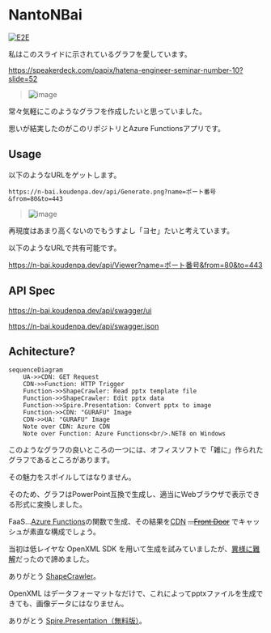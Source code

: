 # NantoNBai
[![E2E](https://github.com/7474/NantoNBai/actions/workflows/e2e.yml/badge.svg)](https://github.com/7474/NantoNBai/actions/workflows/e2e.yml)

私はこのスライドに示されているグラフを愛しています。

https://speakerdeck.com/papix/hatena-engineer-seminar-number-10?slide=52

>![image](https://github.com/7474/NantoNBai/assets/4744735/4f88a511-e351-457d-8c49-8bbb66d6be08)


常々気軽にこのようなグラフを作成したいと思っていました。

思いが結実したのがこのリポジトリとAzure Functionsアプリです。


## Usage

以下のようなURLをゲットします。

`https://n-bai.koudenpa.dev/api/Generate.png?name=ポート番号&from=80&to=443`

>![image](https://n-bai.koudenpa.dev/api/Generate.png?name=ポート番号&from=80&to=443)

再現度はあまり高くないのでもうすよし「ヨセ」たいと考えています。

以下のようなURLで共有可能です。

https://n-bai.koudenpa.dev/api/Viewer?name=ポート番号&from=80&to=443

## API Spec

https://n-bai.koudenpa.dev/api/swagger/ui

https://n-bai.koudenpa.dev/api/swagger.json


## Achitecture?

```mermaid
sequenceDiagram
    UA->>CDN: GET Request
    CDN->>Function: HTTP Trigger
    Function->>ShapeCrawler: Read pptx template file
    Function->>ShapeCrawler: Edit pptx data
    Function->>Spire.Presentation: Convert pptx to image
    Function->>CDN: "GURAFU" Image
    CDN->>UA: "GURAFU" Image
    Note over CDN: Azure CDN
    Note over Function: Azure Functions<br/>.NET8 on Windows
```

このようなグラフの良いところの一つには、オフィスソフトで「雑に」作られたグラフであるところがあります。

その魅力をスポイルしてはなりません。

そのため、グラフはPowerPoint互換で生成し、適当にWebブラウザで表示できる形式に変換しました。

FaaS...[Azure Functions](https://learn.microsoft.com/ja-jp/azure/azure-functions/functions-overview)の関数で生成、その結果を[CDN](https://learn.microsoft.com/en-us/azure/cdn/cdn-overview) ~~...[Front Door](https://learn.microsoft.com/en-us/azure/frontdoor/front-door-overview)~~ でキャッシュが素直な構成でしょう。

当初は低レイヤな OpenXML SDK を用いて生成を試みていましたが、[異様に難解](https://learn.microsoft.com/ja-jp/office/open-xml/working-with-presentations)だったので諦めました。

ありがとう [ShapeCrawler](https://github.com/ShapeCrawler/ShapeCrawler)。

OpenXML はデータフォーマットなだけで、これによってpptxファイルを生成できても、画像データにはなりません。

ありがとう [Spire.Presentation（無料版）](https://jp.e-iceblue.com/download/free-spire-presentation-for-net.html)。

